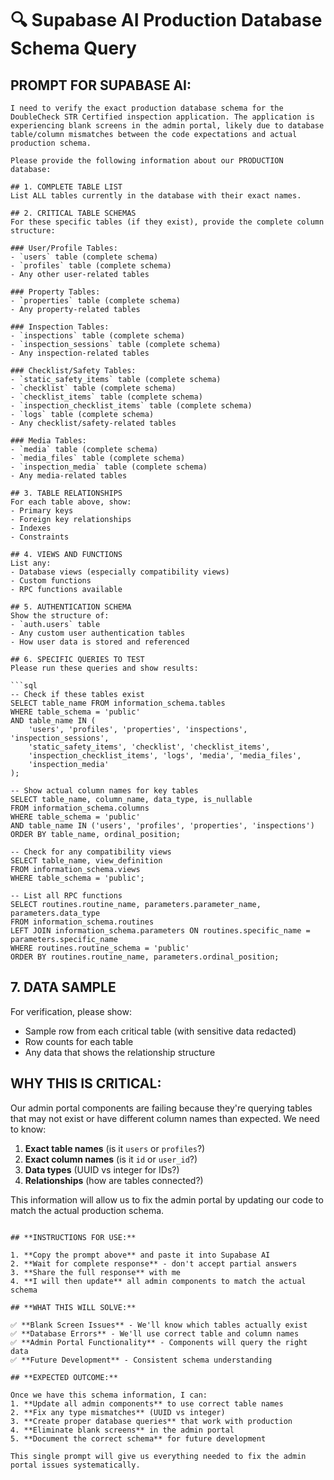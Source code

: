 # 🔍 Supabase AI Production Database Schema Query

## **PROMPT FOR SUPABASE AI:**

```
I need to verify the exact production database schema for the DoubleCheck STR Certified inspection application. The application is experiencing blank screens in the admin portal, likely due to database table/column mismatches between the code expectations and actual production schema.

Please provide the following information about our PRODUCTION database:

## 1. COMPLETE TABLE LIST
List ALL tables currently in the database with their exact names.

## 2. CRITICAL TABLE SCHEMAS
For these specific tables (if they exist), provide the complete column structure:

### User/Profile Tables:
- `users` table (complete schema)
- `profiles` table (complete schema) 
- Any other user-related tables

### Property Tables:
- `properties` table (complete schema)
- Any property-related tables

### Inspection Tables:
- `inspections` table (complete schema)
- `inspection_sessions` table (complete schema)
- Any inspection-related tables

### Checklist/Safety Tables:
- `static_safety_items` table (complete schema)
- `checklist` table (complete schema)
- `checklist_items` table (complete schema)
- `inspection_checklist_items` table (complete schema)
- `logs` table (complete schema)
- Any checklist/safety-related tables

### Media Tables:
- `media` table (complete schema)
- `media_files` table (complete schema)
- `inspection_media` table (complete schema)
- Any media-related tables

## 3. TABLE RELATIONSHIPS
For each table above, show:
- Primary keys
- Foreign key relationships
- Indexes
- Constraints

## 4. VIEWS AND FUNCTIONS
List any:
- Database views (especially compatibility views)
- Custom functions
- RPC functions available

## 5. AUTHENTICATION SCHEMA
Show the structure of:
- `auth.users` table
- Any custom user authentication tables
- How user data is stored and referenced

## 6. SPECIFIC QUERIES TO TEST
Please run these queries and show results:

```sql
-- Check if these tables exist
SELECT table_name FROM information_schema.tables 
WHERE table_schema = 'public' 
AND table_name IN (
    'users', 'profiles', 'properties', 'inspections', 'inspection_sessions',
    'static_safety_items', 'checklist', 'checklist_items', 
    'inspection_checklist_items', 'logs', 'media', 'media_files', 
    'inspection_media'
);

-- Show actual column names for key tables
SELECT table_name, column_name, data_type, is_nullable
FROM information_schema.columns 
WHERE table_schema = 'public' 
AND table_name IN ('users', 'profiles', 'properties', 'inspections')
ORDER BY table_name, ordinal_position;

-- Check for any compatibility views
SELECT table_name, view_definition 
FROM information_schema.views 
WHERE table_schema = 'public';

-- List all RPC functions
SELECT routines.routine_name, parameters.parameter_name, parameters.data_type
FROM information_schema.routines
LEFT JOIN information_schema.parameters ON routines.specific_name = parameters.specific_name
WHERE routines.routine_schema = 'public'
ORDER BY routines.routine_name, parameters.ordinal_position;
```

## 7. DATA SAMPLE
For verification, please show:
- Sample row from each critical table (with sensitive data redacted)
- Row counts for each table
- Any data that shows the relationship structure

## WHY THIS IS CRITICAL:
Our admin portal components are failing because they're querying tables that may not exist or have different column names than expected. We need to know:

1. **Exact table names** (is it `users` or `profiles`?)
2. **Exact column names** (is it `id` or `user_id`?)
3. **Data types** (UUID vs integer for IDs?)
4. **Relationships** (how are tables connected?)

This information will allow us to fix the admin portal by updating our code to match the actual production schema.
```

## **INSTRUCTIONS FOR USE:**

1. **Copy the prompt above** and paste it into Supabase AI
2. **Wait for complete response** - don't accept partial answers
3. **Share the full response** with me
4. **I will then update** all admin components to match the actual schema

## **WHAT THIS WILL SOLVE:**

✅ **Blank Screen Issues** - We'll know which tables actually exist  
✅ **Database Errors** - We'll use correct table and column names  
✅ **Admin Portal Functionality** - Components will query the right data  
✅ **Future Development** - Consistent schema understanding  

## **EXPECTED OUTCOME:**

Once we have this schema information, I can:
1. **Update all admin components** to use correct table names
2. **Fix any type mismatches** (UUID vs integer)
3. **Create proper database queries** that work with production
4. **Eliminate blank screens** in the admin portal
5. **Document the correct schema** for future development

This single prompt will give us everything needed to fix the admin portal issues systematically.